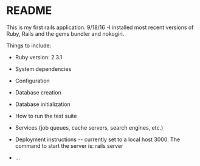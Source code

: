 # README
This is my first rails application.  9/18/16
-I installed most recent versions of Ruby, Rails and the gems bundler and nokogiri.


Things to include:

* Ruby version:   2.3.1

* System dependencies

* Configuration

* Database creation

* Database initialization

* How to run the test suite

* Services (job queues, cache servers, search engines, etc.)

* Deployment instructions -- currently set to a local host 3000.  The command to start the server is:    rails server

* ...
